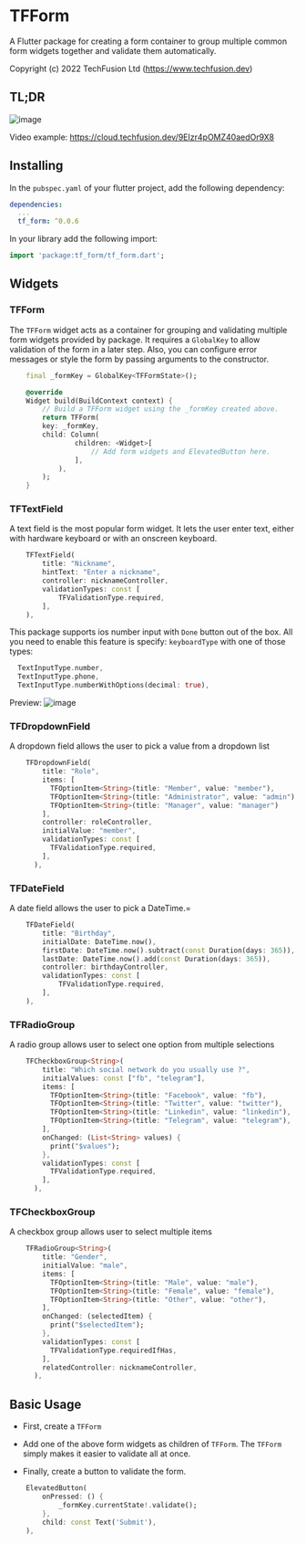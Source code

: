 # TFForm

A Flutter package for creating a form container to group multiple common form widgets together and validate them automatically.

Copyright (c) 2022 TechFusion Ltd (<https://www.techfusion.dev>)

## TL;DR
![image](https://user-images.githubusercontent.com/735555/185453640-49ebf733-a288-4aa0-b9c6-7d574fb964a1.png)

Video example: https://cloud.techfusion.dev/9EIzr4pOMZ40aedOr9X8

## Installing

In the `pubspec.yaml` of your flutter project, add the following dependency:

```yaml
dependencies:
  ...
  tf_form: ^0.0.6
```

In your library add the following import:

```dart
import 'package:tf_form/tf_form.dart';
```

## Widgets

### TFForm

The `TFForm` widget acts as a container for grouping and validating multiple form widgets provided by package. It requires a `GlobalKey` to allow validation of the form in a later step. Also, you can configure error messages or style the form by passing arguments to the constructor.

```dart  
    final _formKey = GlobalKey<TFFormState>();

    @override
    Widget build(BuildContext context) {
        // Build a TFForm widget using the _formKey created above.
        return TFForm(
        key: _formKey,
        child: Column(
                children: <Widget>[
                    // Add form widgets and ElevatedButton here.
                ],
            ),
        );
    }
```  

### TFTextField

 A text field is the most popular form widget. It lets the user enter text, either with hardware keyboard or with an onscreen keyboard.

```dart
    TFTextField(
        title: "Nickname",
        hintText: "Enter a nickname",
        controller: nicknameController,
        validationTypes: const [
            TFValidationType.required,
        ],
    ),
```

This package supports ios number input with `Done` button out of the box. All you need to enable this feature is specify:
`keyboardType` with one of those types:


```dart
  TextInputType.number,
  TextInputType.phone,
  TextInputType.numberWithOptions(decimal: true),
```
Preview: ![image](https://user-images.githubusercontent.com/735555/185785899-e616ed11-677c-4734-9dd6-46eb8f7ef5d4.png)

### TFDropdownField

A dropdown field allows the user to pick a value from a dropdown list

```dart
    TFDropdownField(
        title: "Role",
        items: [
          TFOptionItem<String>(title: "Member", value: "member"),
          TFOptionItem<String>(title: "Administrator", value: "admin"),
          TFOptionItem<String>(title: "Manager", value: "manager")
        ],
        controller: roleController,
        initialValue: "member",
        validationTypes: const [
          TFValidationType.required,
        ],
      ),
```

### TFDateField

A date field allows the user to pick a DateTime.=

```dart
    TFDateField(
        title: "Birthday",
        initialDate: DateTime.now(),
        firstDate: DateTime.now().subtract(const Duration(days: 365)),
        lastDate: DateTime.now().add(const Duration(days: 365)),
        controller: birthdayController,
        validationTypes: const [
            TFValidationType.required,
        ],
    ),
```

### TFRadioGroup

A radio group allows user to select one option from multiple selections

```dart
    TFCheckboxGroup<String>(
        title: "Which social network do you usually use ?",
        initialValues: const ["fb", "telegram"],
        items: [
          TFOptionItem<String>(title: "Facebook", value: "fb"),
          TFOptionItem<String>(title: "Twitter", value: "twitter"),
          TFOptionItem<String>(title: "Linkedin", value: "linkedin"),
          TFOptionItem<String>(title: "Telegram", value: "telegram"),
        ],
        onChanged: (List<String> values) {
          print("$values");
        },
        validationTypes: const [
          TFValidationType.required,
        ],
      ),
```

### TFCheckboxGroup

A checkbox group allows user to select multiple items

```dart
    TFRadioGroup<String>(
        title: "Gender",
        initialValue: "male",
        items: [
          TFOptionItem<String>(title: "Male", value: "male"),
          TFOptionItem<String>(title: "Female", value: "female"),
          TFOptionItem<String>(title: "Other", value: "other"),
        ],
        onChanged: (selectedItem) {
          print("$selectedItem");
        },
        validationTypes: const [
          TFValidationType.requiredIfHas,
        ],
        relatedController: nicknameController,
      ),
```

## Basic Usage

- First, create a `TFForm`

- Add one of the above form widgets as children of `TFForm`. The `TFForm` simply makes it easier to validate all at once.

- Finally, create a button to validate the form.

```dart
    ElevatedButton(
        onPressed: () {
            _formKey.currentState!.validate();
        },
        child: const Text('Submit'),
    ),

```